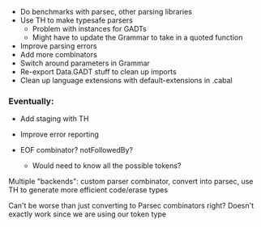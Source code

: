 - Do benchmarks with parsec, other parsing libraries
- Use TH to make typesafe parsers
  - Problem with instances for GADTs
  - Might have to update the Grammar to take in a quoted function
- Improve parsing errors
- Add more combinators
- Switch around parameters in Grammar
- Re-export Data.GADT stuff to clean up imports
- Clean up language extensions with default-extensions in .cabal

### Eventually:
- Add staging with TH

- Improve error reporting
- EOF combinator? notFollowedBy?
  - Would need to know all the possible tokens?

Multiple "backends": custom parser combinator, convert into parsec, use TH to generate more efficient code/erase types

Can't be worse than just converting to Parsec combinators right?
Doesn't exactly work since we are using our token type
